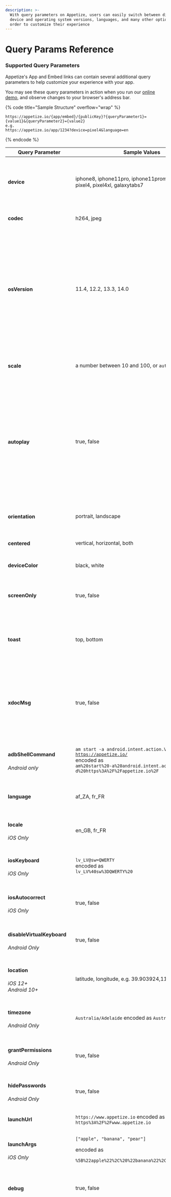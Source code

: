 ```yaml
---
description: >-
  With query parameters on Appetize, users can easily switch between different
  device and operating system versions, languages, and many other options in
  order to customize their experience
---
```


# Query Params Reference

### Supported Query Parameters

Appetize's App and Embed links can contain several additional query parameters to help customize your experience with your app.

You may see these query parameters in action when you run our [online demo](https://appetize.io/demo), and observe changes to your browser's address bar.

{% code title="Sample Structure" overflow="wrap" %}
```url
https://appetize.io/{app/embed}/{publicKey}?{queryParameter1}={value1}&{queryParameter2}={value2}
e.g.
https://appetize.io/app/1234?device=pixel4&language=en
```
{% endcode %}

| Query Parameter                                                                     | Sample Values                                                                                                                                                                                                          | Description                                                                                                                                                                                                                                                                                                                                                                                                                                                                      |
| ----------------------------------------------------------------------------------- | ---------------------------------------------------------------------------------------------------------------------------------------------------------------------------------------------------------------------- | -------------------------------------------------------------------------------------------------------------------------------------------------------------------------------------------------------------------------------------------------------------------------------------------------------------------------------------------------------------------------------------------------------------------------------------------------------------------------------- |
| <h4><strong>device</strong></h4>                                                    | iphone8, iphone11pro, iphone11promax, ipadair2, pixel4, pixel4xl, galaxytabs7                                                                                                                                          | <p>Specifies the device to simulate.<br><br>See <a href="devices-and-os-versions.md">Devices &#x26; OS Versions</a> for more values.</p>                                                                                                                                                                                                                                                                                                                                         |
| <h4><strong>codec</strong></h4>                                                     | h264, jpeg                                                                                                                                                                                                             | Changes the codec used for video streaming.                                                                                                                                                                                                                                                                                                                                                                                                                                      |
| <h4><strong>osVersion</strong></h4>                                                 | 11.4, 12.2, 13.3, 14.0                                                                                                                                                                                                 | <p>Specifies the operating system version on which to run the app.<br><br>See <a href="devices-and-os-versions.md">Devices &#x26; OS Versions</a> for more values.</p><p></p><p><strong>Note</strong>: It is recommended not to include <code>osVersion</code> as a query parameter when embedding the app, as this will always use our latest default version.</p>                                                                                                              |
| <h4><strong>scale</strong></h4>                                                     | a number between 10 and 100, or `auto`                                                                                                                                                                                 | Adjusts the size of the device shown on the page. `auto` will scale to fit the size of the iframe (embeds only).                                                                                                                                                                                                                                                                                                                                                                 |
| <h4><strong>autoplay</strong></h4>                                                  | true, false                                                                                                                                                                                                            | <p>When true, starts streaming the app on page load. Default is <code>false</code><br><br><strong>Note:</strong> If you are making use of our JavaScript SDK, we recommend starting the session programmatically using <code>client.startSession()</code> instead as this may cause the session to start before the SDK is ready.</p>                                                                                                                                            |
| <h4><strong>orientation</strong></h4>                                               | portrait, landscape                                                                                                                                                                                                    | <p>Specifies the device orientation.<br>Default is <code>portrait</code></p>                                                                                                                                                                                                                                                                                                                                                                                                     |
| <h4><strong>centered</strong></h4>                                                  | vertical, horizontal, both                                                                                                                                                                                             | Centers the device (only when embedding).                                                                                                                                                                                                                                                                                                                                                                                                                                        |
| <h4><strong>deviceColor</strong></h4>                                               | black, white                                                                                                                                                                                                           | Specifies the color of the device frame.                                                                                                                                                                                                                                                                                                                                                                                                                                         |
| <h4><strong>screenOnly</strong></h4>                                                | true, false                                                                                                                                                                                                            | <p>When true, only shows the screen, i.e., no device frame.<br>Default is <code>false</code></p>                                                                                                                                                                                                                                                                                                                                                                                 |
| <h4>toast</h4>                                                                      | top, bottom                                                                                                                                                                                                            | <p>Adjusts the position of Appetize toast messages used for displaying error or info messages.<br>Default is <code>bottom</code></p>                                                                                                                                                                                                                                                                                                                                             |
| <h4><strong>xdocMsg</strong></h4>                                                   | true, false                                                                                                                                                                                                            | <p>When true, enables cross-document messages.<br><br><strong>Note:</strong> It is recommended to rather use our <a href="broken-reference/">Javascript SDK</a> to interact with the device.</p>                                                                                                                                                                                                                                                                                 |
| <h4>adbShellCommand</h4><p><em>Android only</em></p>                                | <p><code>am start -a android.intent.action.VIEW -d https://appetize.io/</code><br>encoded as <br><code>am%20start%20-a%20android.intent.action.VIEW%20-d%20https%3A%2F%2Fappetize.io%2F</code><br></p>                 | Executes an `adb shell` command on the device.                                                                                                                                                                                                                                                                                                                                                                                                                                   |
| <h4><strong>language</strong></h4>                                                  | af\_ZA, fr\_FR                                                                                                                                                                                                         | Specifies the language of the device via[ ISO 639-1 & BCP 47](https://stackoverflow.com/questions/7973023/what-is-the-list-of-supported-languages-locales-on-android) language codes.                                                                                                                                                                                                                                                                                            |
| <h4><strong>locale</strong></h4><p><em>iOS Only</em></p>                            | en\_GB, fr\_FR                                                                                                                                                                                                         | Specifies the locale of the device via Locale ID.                                                                                                                                                                                                                                                                                                                                                                                                                                |
| <h4><strong>iosKeyboard</strong></h4><p><em>iOS Only</em></p>                       | <p><code>lv_LV@sw=QWERTY</code><br>encoded as<br><code>lv_LV%40sw%3DQWERTY%20</code></p>                                                                                                                               | <p>Specifies the iOS software keyboard to use.<br><a href="https://pgssoft.github.io/AutoMate/Enums/SoftwareKeyboard.html">Available Values</a></p>                                                                                                                                                                                                                                                                                                                              |
| <h4><strong>iosAutocorrect</strong></h4><p><em>iOS Only</em></p>                    | true, false                                                                                                                                                                                                            | <p>Turn on Auto-Correction for iOS. </p><p>Defaults to <code>true</code></p>                                                                                                                                                                                                                                                                                                                                                                                                     |
| <h4><strong>disableVirtualKeyboard</strong></h4><p><em>Android Only</em></p>        | true, false                                                                                                                                                                                                            | <p>When true, disables the on-screen keyboard.<br>Default is <code>false</code></p>                                                                                                                                                                                                                                                                                                                                                                                              |
| <h4><strong>location</strong></h4><p><em>iOS 12+</em><br><em>Android 10+</em></p>   | latitude, longitude, e.g. 39.903924,116.391432                                                                                                                                                                         | Specifies the simulated location of the device.                                                                                                                                                                                                                                                                                                                                                                                                                                  |
| <h4><strong>timezone</strong></h4><p><em>Android Only</em></p>                      | `Australia/Adelaide` encoded as `Australia%2FAdelaide`                                                                                                                                                                 | <p>Specifies the URL-encoded timezone of the device.<br><a href="https://en.wikipedia.org/wiki/List_of_tz_database_time_zones">Available Values</a></p>                                                                                                                                                                                                                                                                                                                          |
| <h4><strong>grantPermissions</strong></h4><p><em>Android Only</em></p>              | true, false                                                                                                                                                                                                            | <p>Automatically grants all required app permissions.<br>Default is <code>false</code></p>                                                                                                                                                                                                                                                                                                                                                                                       |
| <h4><strong>hidePasswords</strong></h4><p><em>Android Only</em></p>                 | true, false                                                                                                                                                                                                            | Hides password visibility when typing.                                                                                                                                                                                                                                                                                                                                                                                                                                           |
| <h4><strong>launchUrl</strong></h4>                                                 | `https://www.appetize.io` encoded as `https%3A%2F%2Fwww.appetize.io`                                                                                                                                                   | Specifies a deep link to open when the app is launched.                                                                                                                                                                                                                                                                                                                                                                                                                          |
| <h4><strong>launchArgs</strong></h4><p><em>iOS Only</em></p>                        | <p><code>["apple", "banana", "pear"]</code></p><p>encoded as</p><p><code>%5B%22apple%22%2C%20%22banana%22%2C%20%22pear%22%5D</code></p>                                                                                | Specifies a URL-encoded JSON array of strings to pass when launching the app.                                                                                                                                                                                                                                                                                                                                                                                                    |
| <h4><strong>debug</strong></h4>                                                     | true, false                                                                                                                                                                                                            | <p>When true, allows viewing the debug log for the app.<br>Default is <code>false</code></p>                                                                                                                                                                                                                                                                                                                                                                                     |
| <h4><strong>proxy</strong></h4>                                                     | <p><a href="http://example.com:8080/">http://example.com:8080/</a></p><p>encoded as</p><p><code>http%3A%2F%2Fexample.com%3A8080%2F</code></p><p><br>For Appetize's intercepting proxy, use <code>intercept</code>.</p> | <p>Specifies a proxy server to route network traffic.</p><p></p><p><em><strong>Note</strong>:</em> Our current support is limited to HTTP Proxies. When your app makes HTTPS connections, the data remains encrypted despite the unencrypted connection to the proxy. The app sends a CONNECT request to the proxy for the destination HTTPS server, initiating an SSL handshake. The proxy acts as a TCP connection forwarder, ensuring end-to-end encryption for app data.</p> |
| <h4><strong>enableAdb</strong></h4><p><em>Android Only</em></p>                     | true, false                                                                                                                                                                                                            | <p>On session start, generates an SSH tunnel to allow ADB connections to the emulator. <br><br>For more information see <a href="advanced-features/android/adb-tunnel.md">ADB tunnel</a>.</p>                                                                                                                                                                                                                                                                                    |
| <h4><strong>record</strong></h4>                                                    | true, false                                                                                                                                                                                                            | Enables recording of all user actions that took place during the session. See [UI Automation](ui-automation.md) for more information.                                                                                                                                                                                                                                                                                                                                            |
| <h4>audio</h4>                                                                      | true,false                                                                                                                                                                                                             | <p>Enables audio output on the Appetize device.<br><br><strong>Note:</strong> This feature is currently in Alpha and might not always work as expected.</p>                                                                                                                                                                                                                                                                                                                      |
| <h4><strong>androidPackageManager</strong></h4><p><em>Android Only</em></p>         | true, false                                                                                                                                                                                                            | <p>Allows installation of additional APKs after app launch.<br>Default is <code>false</code></p>                                                                                                                                                                                                                                                                                                                                                                                 |
| <h4>region</h4>                                                                     | `us`,`eu`                                                                                                                                                                                                              | <p>Ensures that Appetize sessions are launched only from servers in a specific region.</p><p></p><p><strong>Note:</strong> It is best to avoid setting this property unless absolutely necessary. Our system automatically directs requests to the closest servers for optimal performance. Using this property could lead to longer queues in busy regions.</p>                                                                                                                 |
| <h4><strong>appearance</strong></h4><p><em>iOS 13+</em><br><em>Android 10+</em></p> | light, dark                                                                                                                                                                                                            | <p>Applies the theme's appearance to the device.<br>Default is <code>light</code></p>                                                                                                                                                                                                                                                                                                                                                                                            |
| <h4><strong>params</strong></h4>                                                    | `{"foo":"bar"}` encoded as `%7B%22foo%22%3A%22bar%22%7D`                                                                                                                                                               | <p>A URL-encoded JSON object that will be passed to your app on launch. Use this to load custom content, skip onboarding, auto-login the specified user, or custom tracking.<br><br>More info:<br><a data-mention href="launch-params.md">launch-params.md</a></p>                                                                                                                                                                                                               |

